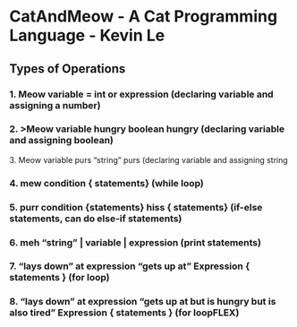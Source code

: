 <h1> CatAndMeow - A Cat Programming Language - Kevin Le </h1>
<h2> Types of Operations</h2>
<h3> 1. Meow variable = int or expression (declaring variable and assigning a number) </h3>
<h3> 2. >Meow variable hungry boolean hungry (declaring variable and assigning boolean) </h3
<h3> 3. Meow variable purs “string” purs (declaring variable and assigning string       </h3>                                <h3> 4. mew condition { statements} (while loop)  </h3>                                  
<h3> 5. purr condition {statements} hiss { statements} (if-else statements, can do else-if statements) </h3>
<h3> 6. meh “string” | variable | expression (print statements) </h3>
<h3> 7. “lays down” at expression “gets up at” Expression { statements } (for loop) </h3>
<h3> 8. “lays down” at expression “gets up at but is hungry but is also tired” Expression { statements } (for loopFLEX)
</h3>



